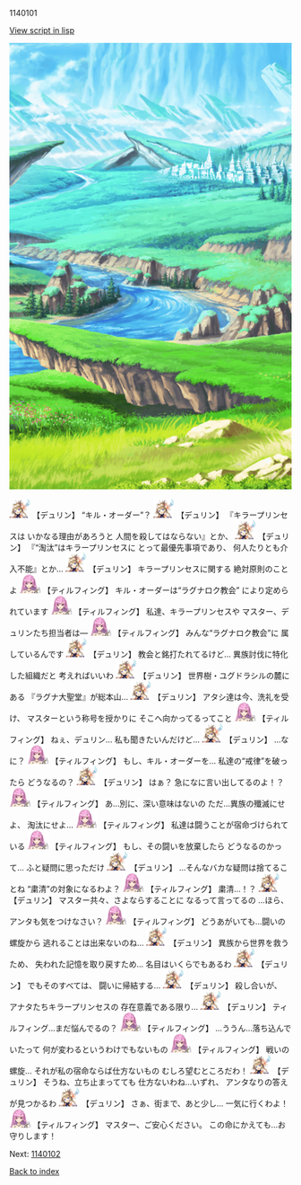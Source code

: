 1140101

[View script in lisp](../scripts/1140101.txt)

![plain.png](../images/backgrounds/plain.png)

<img src="../images/units/0.png" alt="0.png" height="34"/>
【デュリン】
“キル・オーダー”？

<img src="../images/units/0.png" alt="0.png" height="34"/>
【デュリン】
『キラープリンセスは
いかなる理由があろうと
人間を殺してはならない』とか、

<img src="../images/units/0.png" alt="0.png" height="34"/>
【デュリン】
『“淘汰”はキラープリンセスに
とって最優先事項であり、
何人たりとも介入不能』とか…

<img src="../images/units/0.png" alt="0.png" height="34"/>
【デュリン】
キラープリンセスに関する
絶対原則のことよ

<img src="../images/units/24.png" alt="24.png" height="34"/>
【ティルフィング】
キル・オーダーは“ラグナロク教会”
により定められています

<img src="../images/units/24.png" alt="24.png" height="34"/>
【ティルフィング】
私達、キラープリンセスや
マスター、デュリンたち担当者は―

<img src="../images/units/24.png" alt="24.png" height="34"/>
【ティルフィング】
みんな“ラグナロク教会”に
属しているんです

<img src="../images/units/0.png" alt="0.png" height="34"/>
【デュリン】
教会と銘打たれてるけど…
異族討伐に特化した組織だと
考えればいいわ

<img src="../images/units/0.png" alt="0.png" height="34"/>
【デュリン】
世界樹・ユグドラシルの麓にある
『ラグナ大聖堂』が総本山…

<img src="../images/units/0.png" alt="0.png" height="34"/>
【デュリン】
アタシ達は今、洗礼を受け、
マスターという称号を授かりに
そこへ向かってるってこと

<img src="../images/units/24.png" alt="24.png" height="34"/>
【ティルフィング】
ねぇ、デュリン…
私も聞きたいんだけど…

<img src="../images/units/0.png" alt="0.png" height="34"/>
【デュリン】
…なに？

<img src="../images/units/24.png" alt="24.png" height="34"/>
【ティルフィング】
もし、キル・オーダーを…
私達の“戒律”を破ったら
どうなるの？

<img src="../images/units/0.png" alt="0.png" height="34"/>
【デュリン】
はぁ？
急になに言い出してるのよ！？

<img src="../images/units/24.png" alt="24.png" height="34"/>
【ティルフィング】
あ…別に、深い意味はないの
ただ…異族の殲滅にせよ、
淘汰にせよ…

<img src="../images/units/24.png" alt="24.png" height="34"/>
【ティルフィング】
私達は闘うことが宿命づけられている

<img src="../images/units/24.png" alt="24.png" height="34"/>
【ティルフィング】
もし、その闘いを放棄したら
どうなるのかって…
ふと疑問に思っただけ

<img src="../images/units/0.png" alt="0.png" height="34"/>
【デュリン】
…そんなバカな疑問は捨てることね
“粛清”の対象になるわよ？

<img src="../images/units/24.png" alt="24.png" height="34"/>
【ティルフィング】
粛清…！？

<img src="../images/units/0.png" alt="0.png" height="34"/>
【デュリン】
マスター共々、さよならすることに
なるって言ってるの
…ほら、アンタも気をつけなさい？

<img src="../images/units/24.png" alt="24.png" height="34"/>
【ティルフィング】
どうあがいても…闘いの螺旋から
逃れることは出来ないのね…

<img src="../images/units/0.png" alt="0.png" height="34"/>
【デュリン】
異族から世界を救うため、
失われた記憶を取り戻すため…
名目はいくらでもあるわ

<img src="../images/units/0.png" alt="0.png" height="34"/>
【デュリン】
でもそのすべては、
闘いに帰結する…

<img src="../images/units/0.png" alt="0.png" height="34"/>
【デュリン】
殺し合いが、
アナタたちキラープリンセスの
存在意義である限り…

<img src="../images/units/0.png" alt="0.png" height="34"/>
【デュリン】
ティルフィング…まだ悩んでるの？

<img src="../images/units/24.png" alt="24.png" height="34"/>
【ティルフィング】
…ううん…落ち込んでいたって
何が変わるというわけでもないもの

<img src="../images/units/24.png" alt="24.png" height="34"/>
【ティルフィング】
戦いの螺旋…
それが私の宿命ならば仕方ないもの
むしろ望むところだわ！

<img src="../images/units/0.png" alt="0.png" height="34"/>
【デュリン】
そうね、立ち止まってても
仕方ないわね…いずれ、
アンタなりの答えが見つかるわ

<img src="../images/units/0.png" alt="0.png" height="34"/>
【デュリン】
さぁ、街まで、あと少し…
一気に行くわよ！

<img src="../images/units/24.png" alt="24.png" height="34"/>
【ティルフィング】
マスター、ご安心ください。
この命にかえても…お守りします！

Next: [1140102](1140102.md)

[Back to index](index.md)
